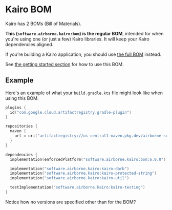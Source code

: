 # Kairo BOM

Kairo has 2 BOMs (Bill of Materials).

**This (`software.airborne.kairo:bom`) is the regular BOM**,
intended for when you're using one (or just a few) Kairo libraries.
It will keep your Kairo dependencies aligned.

If you're building a Kairo application,
you should use [the full BOM](../bom-full) instead.

See [the getting started section](..) for how to use this BOM.

## Example

Here's an example of what your `build.gradle.kts` file might look like
when using this BOM.

```kotlin
plugins {
  id("com.google.cloud.artifactregistry.gradle-plugin")
}

repositories {
  maven {
    url = uri("artifactregistry://us-central1-maven.pkg.dev/airborne-software/maven")
  }
}

dependencies {
  implementation(enforcedPlatform("software.airborne.kairo:bom:6.0.0"))

  implementation("software.airborne.kairo:kairo-darb")
  implementation("software.airborne.kairo:kairo-protected-string")
  implementation("software.airborne.kairo:kairo-util")

  testImplementation("software.airborne.kairo:kairo-testing")
}
```

Notice how no versions are specified other than for the BOM?
